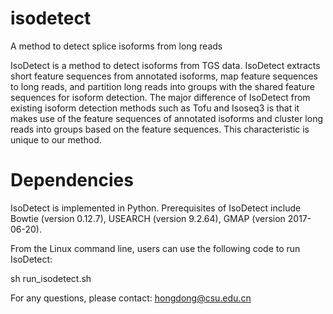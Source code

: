 # isodetect
A method to detect splice isoforms from long reads

IsoDetect is a method to detect isoforms from TGS data. IsoDetect extracts short feature sequences from annotated isoforms, map feature sequences to long reads, and partition long reads into groups with the shared feature sequences for isoform detection. The major difference of IsoDetect from existing isoform detection methods such as Tofu and Isoseq3 is that it makes use of the feature sequences of annotated isoforms and cluster long reads into groups based on the feature sequences. This characteristic is unique to our method.

# Dependencies
IsoDetect is implemented in Python. Prerequisites of IsoDetect include Bowtie (version 0.12.7), USEARCH (version 9.2.64), GMAP (version 2017-06-20). 

From the Linux command line, users can use the following code to run IsoDetect:

sh run_isodetect.sh

For any questions, please contact: hongdong@csu.edu.cn
